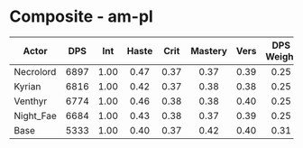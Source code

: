 # Composite - am-pl
| Actor | DPS | Int | Haste | Crit | Mastery | Vers | DPS Weight |
|---|:---:|:---:|:---:|:---:|:---:|:---:|:---:|
|Necrolord|6897|1.00|0.47|0.37|0.37|0.39|0.25|
|Kyrian|6816|1.00|0.42|0.37|0.38|0.38|0.25|
|Venthyr|6774|1.00|0.46|0.38|0.38|0.40|0.25|
|Night_Fae|6684|1.00|0.43|0.38|0.37|0.39|0.25|
|Base|5333|1.00|0.40|0.37|0.42|0.40|0.31|
